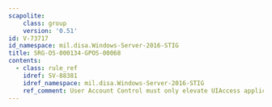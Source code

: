 ```yaml
---
scapolite:
    class: group
    version: '0.51'
id: V-73717
id_namespace: mil.disa.Windows-Server-2016-STIG
title: SRG-OS-000134-GPOS-00068
contents:
  - class: rule_ref
    idref: SV-88381
    idref_namespace: mil.disa.Windows-Server-2016-STIG
    ref_comment: User Account Control must only elevate UIAccess application ...
---
```


